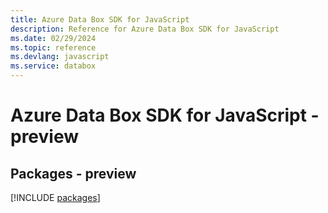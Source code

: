 ```yaml
---
title: Azure Data Box SDK for JavaScript
description: Reference for Azure Data Box SDK for JavaScript
ms.date: 02/29/2024
ms.topic: reference
ms.devlang: javascript
ms.service: databox
---
```

# Azure Data Box SDK for JavaScript - preview
## Packages - preview
[!INCLUDE [packages](data-box-index.md)]
